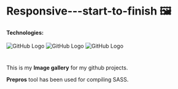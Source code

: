 
# Responsive---start-to-finish :framed_picture:
#### Technologies:
![GitHub Logo](https://github.com/ramunasnognys/images/blob/master/icons/HTML-50.png)
![GitHub Logo](https://github.com/ramunasnognys/images/blob/master/icons/css-50.png)
![GitHub Logo](https://github.com/ramunasnognys/images/blob/master/icons/js-50.png)
#
This is my **Image gallery** for my github projects.

**Prepros** tool has been used for compiling SASS.
